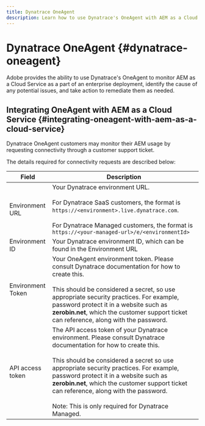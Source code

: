 ```yaml
---
title: Dynatrace OneAgent
description: Learn how to use Dynatrace's OneAgent with AEM as a Cloud Service
---
```


# Dynatrace OneAgent {#dynatrace-oneagent}

Adobe provides the ability to use Dynatrace's OneAgent to monitor AEM as a Cloud Service as a part of an enterprise deployment, identify the cause of any potential issues, and take action to remediate them as needed.

## Integrating OneAgent with AEM as a Cloud Service {#integrating-oneagent-with-aem-as-a-cloud-service}

Dynatrace OneAgent customers may monitor their AEM usage by requesting connectivity through a customer support ticket.

The details required for connectivity requests are described below:

| **Field**  | **Description**  |
|---|---|
| Environment URL  | Your Dynatrace environment URL.<br><br>For Dynatrace SaaS customers, the format is `https://<environment>.live.dynatrace.com`.<br><br>For Dynatrace Managed customers, the format is `https://<your-managed-url>/e/<environmentId>`  |
| Environment ID  | Your Dynatrace environment ID, which can be found in the Environment URL  |
| Environment Token  | Your OneAgent environment token. Please consult Dynatrace documentation for how to create this.<br><br>This should be considered a secret, so use appropriate security practices. For example, password protect it in a website such as **zerobin.net**, which the customer support ticket can reference, along with the password.  |
| API access token  | The API access token of your Dynatrace environment. Please consult Dynatrace documentation for how to create this.<br><br>This should be considered a secret so use appropriate security practices. For example, password protect it in a website such as **zerobin.net**, which the customer support ticket can reference, along with the password.<br><br>Note: This is only required for Dynatrace Managed.  |


